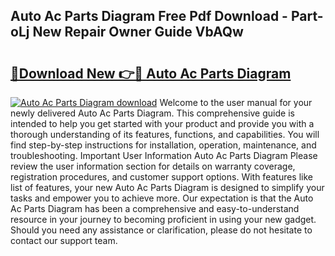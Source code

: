 ## Auto Ac Parts Diagram Free Pdf Download - Part-oLj New Repair Owner Guide VbAQw

# <h2><a href="http://dfhihv.blite.top/?on=Auto+Ac+Parts+Diagram">🔗Download New 👉🔴 Auto Ac Parts Diagram</a></h2>

[![Auto Ac Parts Diagram download](https://i.imgur.com/lujVjoI.png)](http://dfhihv.blite.top/?on=Auto+Ac+Parts+Diagram)
Welcome to the user manual for your newly delivered Auto Ac Parts Diagram. This comprehensive guide is intended to help you get started with your product and provide you with a thorough understanding of its features, functions, and capabilities. You will find step-by-step instructions for installation, operation, maintenance, and troubleshooting. Important User Information Auto Ac Parts Diagram Please review the user information section for details on warranty coverage, registration procedures, and customer support options. With features like list of features, your new Auto Ac Parts Diagram is designed to simplify your tasks and empower you to achieve more. Our expectation is that the Auto Ac Parts Diagram has been a comprehensive and easy-to-understand resource in your journey to becoming proficient in using your new gadget. Should you need any assistance or clarification, please do not hesitate to contact our support team.
